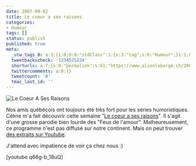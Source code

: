 ```yaml
---
date: 2007-09-02
title: Le coeur a ses raisons
categories:
- Humour
tags: []
status: publish
published: true
meta:
  _utw_tags_0: a:3:{i:0;O:8:"stdClass":1:{s:3:"tag";s:6:"Humour";}i:1;O:8:"stdClass":1:{s:3:"tag";s:12:"Télévision";}i:2;O:8:"stdClass":1:{s:3:"tag";s:6:"Vidéo";}}
  tweetbackscheck: '1234525224'
  shorturls: a:7:{s:9:"permalink";s:61:"https://www.alienlebarge.ch/2007/09/02/le-coeur-a-ses-raisons/";s:7:"tinyurl";s:25:"https://tinyurl.com/bm2ht3";s:4:"isgd";s:17:"https://is.gd/iSxc";s:5:"bitly";s:18:"https://bit.ly/XLxD";s:5:"snipr";s:22:"https://snipr.com/bk702";s:5:"snurl";s:22:"https://snurl.com/bk702";s:7:"snipurl";s:24:"https://snipurl.com/bk702";}
  twittercomments: a:0:{}
  tweetcount: '0'
  tmac_last_id: ''
---
```

<img src="https://dlgjp9x71cipk.cloudfront.net/2007/09/lecoeurasesraisons.png" alt="Le Coeur A Ses Raisons" />

Nos amis québécois ont toujours été très fort pour les séries humoristiques. Céline m'a fait découvrir cette semaine "<a href="https://tva.canoe.com/emissions/lecoeurasesraisons/" title="le site de la série">Le coeur a ses raisons</a>". Il s'agit d'une grosse parodie bien lourde des "Feux de l'amour". Malheureusement, ce programme n'est pas diffusé sur notre continent. Mais on peut trouver <a href="https://youtube.com/results?search_query=le+coeur+a+ses+raisons&amp;search=Search" title="Les extraits sur Youtube">des extraits sur Youtube</a>.

J'attend avec impatience de voir ça chez nous :)

<!--more-->

[youtube q66g-b_18uQ]
